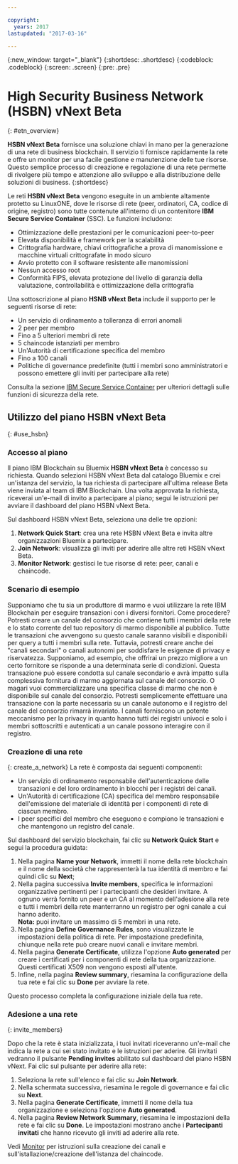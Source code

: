 ```yaml
---

copyright:
  years: 2017
lastupdated: "2017-03-16"

---
```


{:new_window: target="_blank"}
{:shortdesc: .shortdesc}
{:codeblock: .codeblock}
{:screen: .screen}
{:pre: .pre}


# High Security Business Network (HSBN) vNext Beta
{: #etn_overview}

**HSBN vNext Beta** fornisce una soluzione chiavi in mano per la generazione di una rete di business blockchain.  Il servizio ti fornisce rapidamente la rete e offre un monitor per una facile gestione e manutenzione delle tue risorse. Questo semplice processo di creazione e regolazione di una rete permette di rivolgere più tempo e attenzione allo sviluppo e alla distribuzione delle soluzioni di business.
{:shortdesc}

Le reti **HSBN vNext Beta** vengono eseguite in un ambiente altamente protetto su LinuxONE, dove le risorse di rete (peer, ordinatori, CA, codice di origine, registro)  sono tutte contenute all'interno di un contenitore **IBM Secure Service Container** (SSC). Le funzioni includono:
* Ottimizzazione delle prestazioni per le comunicazioni peer-to-peer
* Elevata disponibilità e framework per la scalabilità 
* Crittografia hardware, chiavi crittografiche a prova di manomissione e macchine virtuali crittografate in modo sicuro
* Avvio protetto con il software resistente alle manomissioni
* Nessun accesso root
* Conformità FIPS, elevata protezione del livello di garanzia della valutazione, controllabilità e ottimizzazione della crittografia

Una sottoscrizione al piano **HSNB vNext Beta** include il supporto per le seguenti risorse di rete:

- Un servizio di ordinamento a tolleranza di errori anomali
- 2 peer per membro
- Fino a 5 ulteriori membri di rete
- 5 chaincode istanziati per membro
- Un'Autorità di certificazione specifica del membro
- Fino a 100 canali
- Politiche di governance predefinite (tutti i membri sono amministratori e possono emettere gli inviti per partecipare alla rete)

Consulta la sezione [IBM Secure Service Container](etn_ssc.html) per ulteriori dettagli sulle funzioni di sicurezza della rete.

## Utilizzo del piano HSBN vNext Beta
{: #use_hsbn}

### Accesso al piano

Il piano IBM Blockchain su Bluemix **HSBN vNext Beta** è concesso su richiesta. Quando selezioni HSBN vNext Beta dal catalogo Bluemix e crei un'istanza del servizio, la tua richiesta di partecipare all'ultima release Beta viene inviata al team di IBM Blockchain. Una volta approvata la richiesta, riceverai un'e-mail di invito a partecipare al piano; segui le istruzioni per avviare il dashboard del piano HSBN vNext Beta.

Sul dashboard HSBN vNext Beta, seleziona una delle tre opzioni:
1. **Network Quick Start**: crea una rete HSBN vNext Beta e invita altre organizzazioni Bluemix a partecipare.
2. **Join Network**: visualizza gli inviti per aderire alle altre reti HSBN vNext Beta.
3. **Monitor Network**: gestisci le tue risorse di rete: peer, canali e chaincode.

<!-- to do - the rest of this page final edit -->

### Scenario di esempio

Supponiamo che tu sia un produttore di marmo e vuoi utilizzare la rete IBM Blockchain per eseguire transazioni con i diversi fornitori. Come procedere?  Potresti creare un canale del consorzio che contiene tutti i membri della rete e lo stato corrente del tuo repository di marmo disponibile al pubblico.  Tutte le transazioni che avvengono su questo canale saranno visibili e disponibili per query a tutti i membri sulla rete.  Tuttavia, potresti creare anche dei "canali secondari" o canali autonomi per soddisfare le esigenze di privacy e riservatezza.  Supponiamo, ad esempio, che offrirai un prezzo migliore a un certo fornitore se risponde a una determinata serie di condizioni.  Questa transazione può essere condotta sul canale secondario e avrà impatto sulla complessiva fornitura di marmo aggiornata sul canale del consorzio.  O magari vuoi commercializzare una specifica classe di marmo che non è disponibile sul canale del consorzio.  Potresti semplicemente effettuare una transazione con la parte necessaria su un canale autonomo e il registro del canale del consorzio rimarrà invariato. I canali forniscono un potente meccanismo per la privacy in quanto hanno tutti dei registri univoci e solo i membri sottoscritti e autenticati a un canale possono interagire con il registro.  

### Creazione di una rete
{: create_a_network}
La rete è composta dai seguenti componenti:
* Un servizio di ordinamento responsabile dell'autenticazione delle transazioni e del loro ordinamento in blocchi per i registri dei canali.
* Un'Autorità di certificazione (CA) specifica del membro responsabile dell'emissione del materiale di identità per i componenti di rete di ciascun membro.
* I peer specifici del membro che eseguono e compiono le transazioni e che mantengono un registro del canale.

Sul dashboard del servizio blockchain, fai clic su **Network Quick Start** e segui la procedura guidata:
1. Nella pagina **Name your Network**, immetti il nome della rete blockchain e il nome della società che rappresenterà la tua identità di membro e fai quindi clic su **Next**;
2. Nella pagina successiva **Invite members**, specifica le informazioni organizzative pertinenti per i partecipanti che desideri invitare. A ognuno verrà fornito un peer e un CA al momento dell'adesione alla rete e tutti i membri della rete manterranno un registro per ogni canale a cui hanno aderito.  <br>
   **Nota:** puoi invitare un massimo di 5 membri in una rete.
3. Nella pagina **Define Governance Rules**, sono visualizzate le impostazioni della politica di rete. Per impostazione predefinita, chiunque nella rete può creare nuovi canali e invitare membri.  
4. Nella pagina **Generate Certificate**, utilizza l'opzione **Auto generated** per creare i certificati per i componenti di rete della tua organizzazione.  Questi certificati X509 non vengono esposti all'utente.  
5. Infine, nella pagina **Review summary**, riesamina la configurazione della tua rete e fai clic su **Done** per avviare la rete.

Questo processo completa la configurazione iniziale della tua rete.

### Adesione a una rete
{: invite_members}

Dopo che la rete è stata inizializzata, i tuoi invitati riceveranno un'e-mail che indica la rete a cui sei stato invitato e le istruzioni per aderire.  Gli invitati vedranno il pulsante **Pending invites** abilitato sul dashboard del piano HSBN vNext. Fai clic sul pulsante per aderire alla rete: 

1. Seleziona la rete sull'elenco e fai clic su **Join Network**.
2. Nella schermata successiva, riesamina le regole di governance e fai clic su **Next**.
3. Nella pagina **Generate Certificate**, immetti il nome della tua organizzazione e seleziona l'opzione **Auto generated**.
4. Nella pagina **Review Network Summary**, riesamina le impostazioni della rete e fai clic su **Done**. Le impostazioni mostrano anche i **Partecipanti invitati** che hanno ricevuto gli inviti ad aderire alla rete.

Vedi [Monitor](v10_dashboard.html) per istruzioni sulla creazione dei canali e sull'istallazione/creazione dell'istanza del chaincode.

<!-- I think all of this is adequately covered in the Monitor Section; and we already tell the story in the Sample Scenario topic above -->


<!-- From Jeff: Agreed. Commenting out all the rest sections on the page.


### Creating new channels
{: prepare_private_channels}

With the latest HSBN vNext plan, you can create a private channel, install a customized chaincode, complete the trade, and update the inventory number upon the other parties in the network make a query or propose a new transaction.

1. On the HSBN vNext plan dashboard, select **Enter Monitor**.
2. Select **Channels**, and click **New Channel**.
3. On the **Create a Channel** page, enter the channel name and choose the company that you want to make trade with by adding members. Then, click **Create** to create another private consortium channel.
4. Select **Chaincode** after you click the **Enter Monitor** button on the dashboard. You can view the chaincode that are already installed on your peer, or install a new chaincode to the peer.<br>
  **Note:** You can install at most 5 chaincode apps per peer.
5. Click **Install Chaincode** to install the smart contract to the peer. A smart contract, also known as chaincode, is the programmatic code installed and instantiated onto a channel’s peers by an appropriately authorized member. End users then invoke chaincode through a client-side application that interfaces with a network peer. Chaincode runs network transactions, which if validated, are appended to the shared ledger and modify world state. Chaincode can be developed for business contracts, asset definitions, and collectively-managed decentralized applications. You can download [this sample code](https://github.com/hyperledger/fabric/blob/master/examples/chaincode/go/marbles02/marbles_chaincode.go){: new_window} to your local environment for testing.

**Note:** After you install the chaincode onto the peer, you must instantiate the chaincode by providing the initial arguments. In the case of the Marbles sample chaincode, you can input `marble1, blue, 35` in a comma separated list to indicate that you have 35 blue marble1 for trade.


### Commencing transactions
{: commence_txs}

To make transactions within your network, the trading parties must:
* Join the same channel within the network.
* Install the same version of the chaincode onto the peer that represents each organization.


Each successful transaction results in a new block appended to the blockchain, and the ledger in the levelDB updated with the new state. Other members in the network can query the ledger or the transaction history to decide the next transaction.



### Monitoring your network
{: monitor_network}

You can perform the following tasks after you click the **Enter Monitor** button on the dashboard:
* Create new channels and invite other members to join your channels to trade privately.
* Install new chaincodes to your peer to initiate or participate into new trade.
* View the changes of blocks, transactions, chaincode invocations.
* View the log on your peer.
* View the information of resources that your organization owns.
* Export a JSON file containing the low-level networking information for each of your components (such as enrollID/enrollSecret for your CA).  

See the [HSBN vNext Beta dashboard](v10_dashboard.md) for more information about the usage of each panel on the dashboard. 


-->
